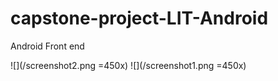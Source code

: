 # capstone-project-LIT-Android
Android Front end



![](/screenshot2.png =450x)
![](/screenshot1.png =450x)

